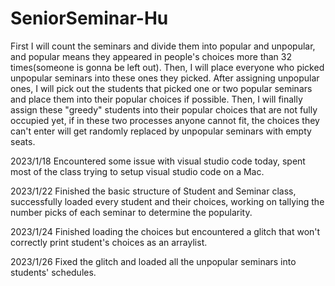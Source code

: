 # SeniorSeminar-Hu

First I will count the seminars and divide them into popular and unpopular, and popular means they appeared in people's choices more than 32 times(someone is gonna be left out). Then, I will place everyone who picked unpopular seminars into these ones they picked. After assigning unpopular ones, I will pick out the students that picked one or two popular seminars and place them into their popular choices if possible. Then, I will finally assign these "greedy" students into their popular choices that are not fully occupied yet, if in these two processes anyone cannot fit, the choices they can't enter will get randomly replaced by unpopular seminars with empty seats.

2023/1/18 Encountered some issue with visual studio code today, spent most of the class trying to setup visual studio code on a Mac.

2023/1/22 Finished the basic structure of Student and Seminar class, successfully loaded every student and their choices, working on tallying the number picks of each seminar to determine the popularity.

2023/1/24 Finished loading the choices but encountered a glitch that won't correctly print student's choices as an arraylist.

2023/1/26 Fixed the glitch and loaded all the unpopular seminars into students' schedules.
